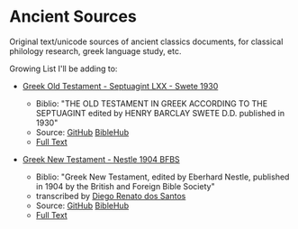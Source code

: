 # Ancient Sources

Original text/unicode sources of ancient classics documents, for classical philology research, greek language study, etc.

Growing List I'll be adding to:

- [Greek Old Testament - Septuagint LXX - Swete 1930](LXX-Swete-1930)
  - Biblio:  "THE OLD TESTAMENT IN GREEK ACCORDING TO THE SEPTUAGINT edited by HENRY BARCLAY SWETE D.D.  published in 1930"
  - Source: [GitHub](https://github.com/eliranwong/LXX-Swete-1930) [BibleHub](https://biblehub.com/sepd/genesis/1.htm)
  - [Full Text](LXX-Swete-1930.txt)

- [Greek New Testament - Nestle 1904 BFBS](Nestle1904)
  - Biblio:  "Greek New Testament, edited by Eberhard Nestle, published in 1904 by the British and Foreign Bible Society"
  - transcribed by [Diego Renato dos Santos](https://github.com/biblicalhumanities/Nestle1904)
  - Source: [GitHub](https://github.com/biblicalhumanities/Nestle1904) [BibleHub](https://biblehub.com/nestle/matthew/1.htm)
  - [Full Text](Nestle1904.txt)
